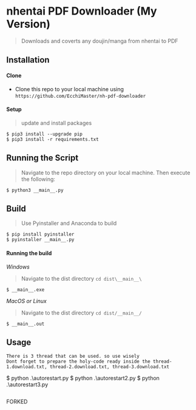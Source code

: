 # nhentai PDF Downloader (My Version)

> Downloads and coverts any doujin/manga from nhentai to PDF

## Installation

#### Clone

- Clone this repo to your local machine using `https://github.com/EcchiMaster/nh-pdf-downloader`

#### Setup

> update and install packages

```
$ pip3 install --upgrade pip
$ pip3 install -r requirements.txt
```

## Running the Script

> Navigate to the repo directory on your local machine. Then execute the following:

```
$ python3 __main__.py
```

## Build

> Use Pyinstaller and Anaconda to build

```
$ pip install pyinstaller
$ pyinstaller __main__.py
```

#### Running the build

_Windows_

> Navigate to the dist directory `cd dist\__main__\`

```
$ __main__.exe
```

_MacOS or Linux_

> Navigate to the dist directory `cd dist/__main__/`

```
$ __main__.out
```

## Usage

```
There is 3 thread that can be used. so use wisely
Dont forget to prepare the holy-code ready inside the thread-1.download.txt, thread-2.download.txt, thread-3.download.txt
```

$ python .\autorestart.py
$ python .\autorestart2.py
$ python .\autorestart3.py

```

```

FORKED
